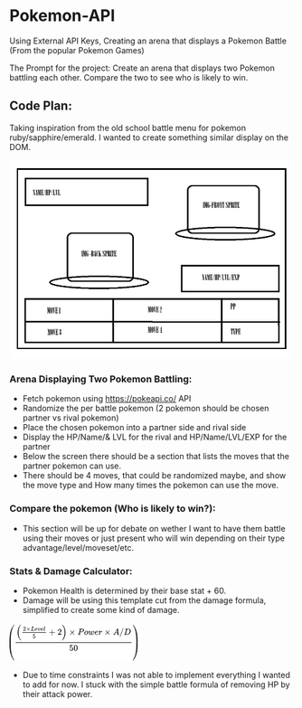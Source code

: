 # Pokemon-API

Using External API Keys, Creating an arena that displays a Pokemon Battle (From the popular Pokemon Games)

The Prompt for the project:
Create an arena that displays two Pokemon battling each other.
Compare the two to see who is likely to win.

## Code Plan:

Taking inspiration from the old school battle menu for pokemon ruby/sapphire/emerald. I wanted to create something similar display on the DOM.

![pokemon battle template](/img/Project-Outline.jpg)

### Arena Displaying Two Pokemon Battling:

- Fetch pokemon using https://pokeapi.co/ API
- Randomize the per battle pokemon (2 pokemon should be chosen partner vs rival pokemon)
- Place the chosen pokemon into a partner side and rival side
- Display the HP/Name/& LVL for the rival and HP/Name/LVL/EXP for the partner
- Below the screen there should be a section that lists the moves that the partner pokemon can use.
- There should be 4 moves, that could be randomized maybe, and show the move type and How many times the pokemon can use the move.

### Compare the pokemon (Who is likely to win?):

- This section will be up for debate on wether I want to have them battle using their moves or just present who will win depending on their type advantage/level/moveset/etc.

### Stats & Damage Calculator:

- Pokemon Health is determined by their base stat + 60.
- Damage will be using this template cut from the damage formula, simplified to create some kind of damage.

![Damage Formula for this program](/img/simple-damage-formula.jpg)

- Due to time constraints I was not able to implement everything I wanted to add for now. I stuck with the simple battle formula of removing HP by their attack power.
